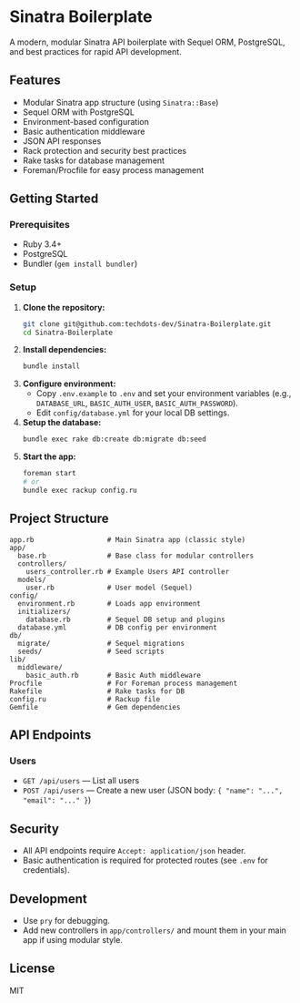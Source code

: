 # Sinatra Boilerplate

A modern, modular Sinatra API boilerplate with Sequel ORM, PostgreSQL, and best practices for rapid API development.

## Features
- Modular Sinatra app structure (using `Sinatra::Base`)
- Sequel ORM with PostgreSQL
- Environment-based configuration
- Basic authentication middleware
- JSON API responses
- Rack protection and security best practices
- Rake tasks for database management
- Foreman/Procfile for easy process management

## Getting Started

### Prerequisites
- Ruby 3.4+
- PostgreSQL
- Bundler (`gem install bundler`)

### Setup
1. **Clone the repository:**
   ```sh
   git clone git@github.com:techdots-dev/Sinatra-Boilerplate.git
   cd Sinatra-Boilerplate
   ```
2. **Install dependencies:**
   ```sh
   bundle install
   ```
3. **Configure environment:**
   - Copy `.env.example` to `.env` and set your environment variables (e.g., `DATABASE_URL`, `BASIC_AUTH_USER`, `BASIC_AUTH_PASSWORD`).
   - Edit `config/database.yml` for your local DB settings.
4. **Setup the database:**
   ```sh
   bundle exec rake db:create db:migrate db:seed
   ```
5. **Start the app:**
   ```sh
   foreman start
   # or
   bundle exec rackup config.ru
   ```

## Project Structure
```
app.rb                  # Main Sinatra app (classic style)
app/
  base.rb               # Base class for modular controllers
  controllers/
    users_controller.rb # Example Users API controller
  models/
    user.rb             # User model (Sequel)
config/
  environment.rb        # Loads app environment
  initializers/
    database.rb         # Sequel DB setup and plugins
  database.yml          # DB config per environment
db/
  migrate/              # Sequel migrations
  seeds/                # Seed scripts
lib/
  middleware/
    basic_auth.rb       # Basic Auth middleware
Procfile                # For Foreman process management
Rakefile                # Rake tasks for DB
config.ru               # Rackup file
Gemfile                 # Gem dependencies
```

## API Endpoints

### Users
- `GET /api/users` — List all users
- `POST /api/users` — Create a new user (JSON body: `{ "name": "...", "email": "..." }`)

## Security
- All API endpoints require `Accept: application/json` header.
- Basic authentication is required for protected routes (see `.env` for credentials).

## Development
- Use `pry` for debugging.
- Add new controllers in `app/controllers/` and mount them in your main app if using modular style.

## License
MIT
